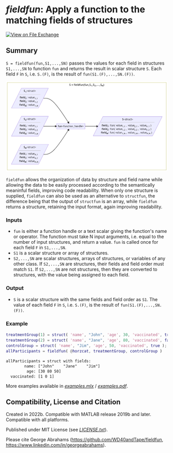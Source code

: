# *fieldfun*: Apply a function to the matching fields of structures

[![View on File Exchange](https://www.mathworks.com/matlabcentral/images/matlab-file-exchange.svg)](https://uk.mathworks.com/matlabcentral/fileexchange/122677-fieldfun-apply-function-to-matching-fields-of-structures)

## Summary

`S = fieldfun(fun,S1,...,SN)` passes the values for each field in structures `S1,...,SN` to function `fun` and returns the result in scalar structure `S`. Each field `F` in `S`, i.e. `S.(F)`, is the result of `fun(S1.(F),...,SN.(F))`.

[<img src="diagram.png" width="700px">](https://mermaid.live/edit#pako:eNqtlVFrgzAQx79KyKCsYCtN32zm0x6nD-tjM0Y0sQZiLDFulNLvvhhd126rrWBAk9wd55-fudwBpiXjMICZLD_TnGoDwMsrUcCOqk62mu5yUFChNgTiJFyDJ5AJLllWq0f7eGtso8IF9pup26FuN5_PO0vcWqbYT8KJSqrdqv9N4FsroRlMaJ4aUaqTMCdusfFbSecK3AekWVVG16mZbM0K59oPbZhT_Ts0AFiEH1TWHPsibL1e5_-rCica_MqFbuRCA3JFN3JF13IR6J_hqtAFGDQWGDQiGDQiGHQ3mOUFmHgsMPGIYOIRwcT3grF13Fa3XXzjsEtXc-85VUzyhstFUVYnlkP5NTdHT9kBr-fo_ec84QfT4T_gmhjUJwb1iUGDxET3iIn6xER9YqLrYn6OAFesu-8XYGKvj-a1BLNZ2Ahyc9X5zV5y1wxsD5AyeMjcgB4suLZmZtvIoQkl0OS84AQGdsl4RmtpCCTqaENpbcr1XqUwsAeGe7DeMWr4s6C21RQwyKisrJUzYUodta3JdajjFzZwGik)

`fieldfun` allows the organization of data by structure and field name while allowing the data to be easily processed according to the semantically meaninful fields, improving code readability. When only one structure is supplied, `fieldfun` can also be used as an alternative to `structfun`, the difference being that the output of `structfun` is an array, while `fieldfun` returns a structure, retaining the input format, again improving readability.

### Inputs

- `fun` is either a function handle or a text scalar giving the function's name or operator. The function must take N input arguments, i.e. equal to the number of input structures, and return a value. `fun` is called once for each field `F` in `S1,...,SN`.
- `S1` is a scalar structure or array of structures.
- `S2,...,SN` are scalar structures, arrays of structures, or variables of any other class. If `S2,...,SN` are structures, their fields and field order must match `S1`. If `S2,...,SN` are not structures, then they are converted to structures, with the value being assigned to each field.

### Output

- `S` is a scalar structure with the same fields and field order as `S1`. The value of each field `F` in `S`, i.e. `S.(F)`, is the result of `fun(S1.(F),...,SN.(F))`.

### Example

```MATLAB
treatmentGroup(1) = struct( 'name', "John", 'age', 30, 'vaccinated', true );
treatmentGroup(2) = struct( 'name', "Jane", 'age', 80, 'vaccinated', false );
controlGroup = struct( 'name', "Jim", 'age', 50, 'vaccinated', true );
allParticipants = fieldfun( @horzcat, treatmentGroup, controlGroup )
```

```
allParticipants = struct with fields:
        name: ["John"    "Jane"    "Jim"]
         age: [30 80 50]
  vaccinated: [1 0 1]
```
More examples available in [*examples.mlx*](examples.mlx) / [*examples.pdf*](examples.pdf).

## Compatibility, License and Citation

Created in 2022b. Compatible with MATLAB release 2019b and later. Compatible with all platforms.

Published under MIT License (see [*LICENSE.txt*](LICENSE.txt)).

Please cite George Abrahams (https://github.com/WD40andTape/fieldfun, https://www.linkedin.com/in/georgeabrahams).
